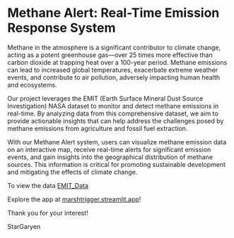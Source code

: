 # Methane Alert: Real-Time Emission Response System

Methane in the atmosphere is a significant contributor to climate change, acting as a potent greenhouse gas—over 25 times more effective than carbon dioxide at trapping heat over a 100-year period. Methane emissions can lead to increased global temperatures, exacerbate extreme weather events, and contribute to air pollution, adversely impacting human health and ecosystems. 

Our project leverages the EMIT (Earth Surface Mineral Dust Source Investigation) NASA dataset to monitor and detect methane emissions in real-time. By analyzing data from this comprehensive dataset, we aim to provide actionable insights that can help address the challenges posed by methane emissions from agriculture and fossil fuel extraction. 

With our Methane Alert system, users can visualize methane emission data on an interactive map, receive real-time alerts for significant emission events, and gain insights into the geographical distribution of methane sources. This information is critical for promoting sustainable development and mitigating the effects of climate change.

To view the data [EMIT_Data](https://earth.jpl.nasa.gov/emit/data/data-portal/Greenhouse-Gases/)

Explore the app at [marshtrigger.streamlit.app](https://marshtrigger.streamlit.app/)!

Thank you for your interest!

StarGaryen
